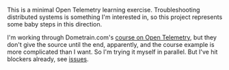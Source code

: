 This is a minimal Open Telemetry learning exercise. Troubleshooting distributed systems is something I'm interested in, so this project represents some baby steps in this direction.

I'm working through Dometrain.com's [course on Open Telemetry](https://dometrain.com/course/from-zero-to-hero-open-telemetry-in-dotnet/), but they don't give the source until the end, apparently, and the course example is more complicated than I want. So I'm trying it myself in parallel. But I've hit blockers already, see [issues](https://github.com/adamfoneil/OpenTelemetryDemo/issues).
